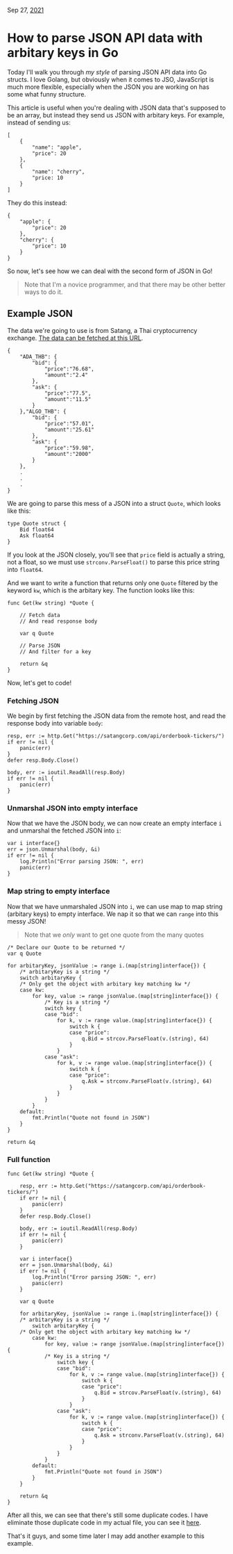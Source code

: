 Sep 27, [2021](/blog/2021)

# How to parse JSON API data with arbitary keys in Go

Today I'll walk you through _my style_ of parsing JSON API data into Go structs. I love Golang, but obviously when it comes to JSO, JavaScript is much more flexible, especially when the JSON you are working on has some what funny structure.

This article is useful when you're dealing with JSON data that's supposed to be an array, but instead they send us JSON with arbitary keys. For example, instead of sending us:

    [
        {
            "name": "apple",
            "price": 20
        },
        {
            "name": "cherry",
            "price: 10
        }
    ]

They do this instead:

    {
        "apple": {
            "price": 20
        },
        "cherry": {
            "price": 10
        }
    }

So now, let's see how we can deal with the second form of JSON in Go!

> Note that I'm a novice programmer, and that there may be other better ways to do it.

## Example JSON

The data we're going to use is from Satang, a Thai cryptocurrency exchange. [The data can be fetched at this URL](https://bitkub.com/fetch/market/ticker/).

    {
        "ADA_THB": {
            "bid": {
                "price":"76.68",
                "amount":"2.4"
            },
            "ask": {
                "price":"77.5",
                "amount":"11.5"
            }
        },"ALGO_THB": {
            "bid": {
                "price":"57.01",
                "amount":"25.61"
            },
            "ask": {
                "price":"59.98",
                "amount":"2000"
            }
        },
        .
        .
        .
    }

We are going to parse this mess of a JSON into a struct `Quote`, which looks like this:

    type Quote struct {
        Bid float64
        Ask float64
    }

If you look at the JSON closely, you'll see that `price` field is actually a string, not a float, so we must use `strconv.ParseFloat()` to parse this price string into `float64`.

And we want to write a function that returns only one `Quote` filtered by the keyword `kw`, which is the arbitary key. The function looks like this:

    func Get(kw string) *Quote {

        // Fetch data
        // And read response body

        var q Quote

        // Parse JSON
        // And filter for a key

        return &q
    }

Now, let's get to code!

### Fetching JSON

We begin by first fetching the JSON data from the remote host, and read the response body into variable `body`:

    resp, err := http.Get("https://satangcorp.com/api/orderbook-tickers/")
    if err != nil {
    	panic(err)
    }
    defer resp.Body.Close()

    body, err := ioutil.ReadAll(resp.Body)
    if err != nil {
    	panic(err)
    }

### Unmarshal JSON into empty interface

Now that we have the JSON body, we can now create an empty interface `i` and unmarshal the fetched JSON into `i`:

    var i interface{}
    err = json.Unmarshal(body, &i)
    if err != nil {
    	log.Println("Error parsing JSON: ", err)
    	panic(err)
    }

### Map string to empty interface

Now that we have unmarshaled JSON into `i`, we can use map to map string (arbitary keys) to empty interface. We nap it so that we can `range` into this messy JSON!

> Note that we _only_ want to get one quote from the many quotes

    /* Declare our Quote to be returned */
    var q Quote

    for arbitaryKey, jsonValue := range i.(map[string]interface{}) {
        /* arbitaryKey is a string */
        switch arbitaryKey {
        /* Only get the object with arbitary key matching kw */
        case kw:
            for key, value := range jsonValue.(map[string]interface{}) {
                /* Key is a string */
                switch key {
                case "bid":
                    for k, v := range value.(map[string]interface{}) {
                        switch k {
                        case "price":
                            q.Bid = strcov.ParseFloat(v.(string), 64)
                        }
                    }
                case "ask":
                    for k, v := range value.(map[string]interface{}) {
                        switch k {
                        case "price":
                            q.Ask = strconv.ParseFloat(v.(string), 64)
                        }
                    }
                }
            }
        default:
            fmt.Println("Quote not found in JSON")
        }
    }

    return &q

### Full function

    func Get(kw string) *Quote {

        resp, err := http.Get("https://satangcorp.com/api/orderbook-tickers/")
        if err != nil {
    	    panic(err)
        }
        defer resp.Body.Close()

        body, err := ioutil.ReadAll(resp.Body)
        if err != nil {
    	    panic(err)
        }

        var i interface{}
        err = json.Unmarshal(body, &i)
        if err != nil {
    	    log.Println("Error parsing JSON: ", err)
    	    panic(err)
        }

        var q Quote

        for arbitaryKey, jsonValue := range i.(map[string]interface{}) {
        /* arbitaryKey is a string */
            switch arbitaryKey {
        /* Only get the object with arbitary key matching kw */
            case kw:
                for key, value := range jsonValue.(map[string]interface{}) {
                /* Key is a string */
                    switch key {
                    case "bid":
                        for k, v := range value.(map[string]interface{}) {
                            switch k {
                            case "price":
                                q.Bid = strcov.ParseFloat(v.(string), 64)
                            }
                        }
                    case "ask":
                        for k, v := range value.(map[string]interface{}) {
                            switch k {
                            case "price":
                                q.Ask = strconv.ParseFloat(v.(string), 64)
                            }
                        }
                    }
                }
            default:
                fmt.Println("Quote not found in JSON")
            }
        }

        return &q
    }

After all this, we can see that there's still some duplicate codes. I have eliminate those duplicate code in my actual file, you can see it [here](https://github.com/artnoi43/fngobot/blob/main/fetch/satang/satang.go).

That's it guys, and some time later I may add another example to this example.
